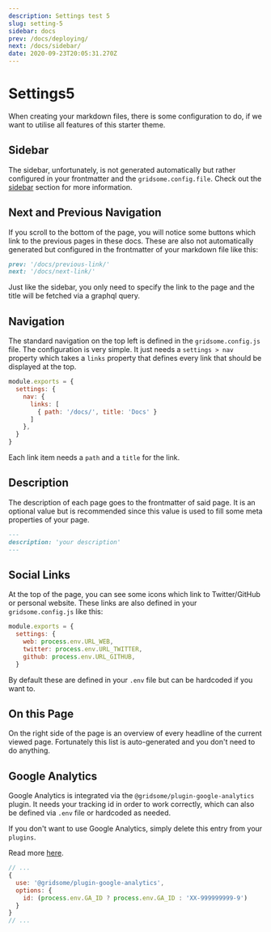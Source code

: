 ```yaml
---
description: Settings test 5
slug: setting-5
sidebar: docs
prev: /docs/deploying/
next: /docs/sidebar/
date: 2020-09-23T20:05:31.270Z
---
```

# Settings5

When creating your markdown files, there is some configuration to do, if we want to utilise all features of this starter theme.

## Sidebar

The sidebar, unfortunately, is not generated automatically but rather configured in your frontmatter and the `gridsome.config.file`.
Check out the [sidebar](/docs/sidebar/) section for more information.

## Next and Previous Navigation

If you scroll to the bottom of the page, you will notice some buttons which link to the previous pages in these docs. These are also not automatically generated but configured in the frontmatter of your markdown file like this:

```md
prev: '/docs/previous-link/'
next: '/docs/next-link/'
```

Just like the sidebar, you only need to specify the link to the page and the title will be fetched via a graphql query.

## Navigation

The standard navigation on the top left is defined in the `gridsome.config.js` file. The configuration is very simple. It just needs a `settings > nav` property which takes a `links` property that defines every link that should be displayed at the top.

```js
module.exports = {
  settings: {
    nav: {
      links: [
        { path: '/docs/', title: 'Docs' }
      ]
    },
  }
}
```

Each link item needs a `path` and a `title` for the link.

## Description

The description of each page goes to the frontmatter of said page. It is an optional value but is recommended since this value is used to fill some meta properties of your page.

```md
---
description: 'your description'
---
```

## Social Links

At the top of the page, you can see some icons which link to Twitter/GitHub or personal website. These links are also defined in your `gridsome.config.js` like this:

```js
module.exports = {
  settings: {
    web: process.env.URL_WEB,
    twitter: process.env.URL_TWITTER,
    github: process.env.URL_GITHUB,
  }
```

By default these are defined in your `.env` file but can be hardcoded if you want to.

## On this Page

On the right side of the page is an overview of every headline of the current viewed page. Fortunately this list is auto-generated and you don't need to do anything.

## Google Analytics

Google Analytics is integrated via the `@gridsome/plugin-google-analytics` plugin. It needs your tracking id in order to work correctly, which can also be defined via `.env` file or hardcoded as needed.

If you don't want to use Google Analytics, simply delete this entry from your `plugins`.

Read more [here](https://gridsome.org/plugins/@gridsome/plugin-google-analytics).

```js
// ...
{
  use: '@gridsome/plugin-google-analytics',
  options: {
    id: (process.env.GA_ID ? process.env.GA_ID : 'XX-999999999-9')
  }
}
// ...
```